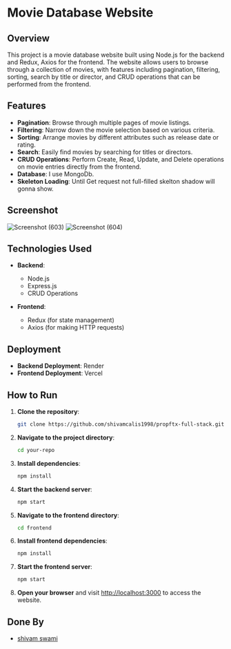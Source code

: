 # Movie Database Website

## Overview

This project is a movie database website built using Node.js for the backend and Redux, Axios for the frontend. The website allows users to browse through a collection of movies, with features including pagination, filtering, sorting, search by title or director, and CRUD operations that can be performed from the frontend.

## Features

- **Pagination**: Browse through multiple pages of movie listings.
- **Filtering**: Narrow down the movie selection based on various criteria.
- **Sorting**: Arrange movies by different attributes such as release date or rating.
- **Search**: Easily find movies by searching for titles or directors.
- **CRUD Operations**: Perform Create, Read, Update, and Delete operations on movie entries directly from the frontend.
- **Database**: I use MongoDb.
- **Skeleton Loading**: Until Get request not full-filled skelton shadow will gonna show.
  
## Screenshot
![Screenshot (603)](https://github.com/shivamcalis1998/propftx-full-stack/assets/114653221/643250fa-858d-4fb7-92fa-40ea0b5fe8d8)
![Screenshot (604)](https://github.com/shivamcalis1998/propftx-full-stack/assets/114653221/572f6d2e-b691-4402-a0dc-35629ccc67b3)

## Technologies Used

- **Backend**:

  - Node.js
  - Express.js
  - CRUD Operations

- **Frontend**:
  - Redux (for state management)
  - Axios (for making HTTP requests)

## Deployment

- **Backend Deployment**: Render
- **Frontend Deployment**: Vercel

## How to Run

1. **Clone the repository**:
   ```bash
   git clone https://github.com/shivamcalis1998/propftx-full-stack.git
   ```
2. **Navigate to the project directory**:
   ```bash
   cd your-repo
   ```
3. **Install dependencies**:
   ```bash
   npm install
   ```
4. **Start the backend server**:
   ```bash
   npm start
   ```
5. **Navigate to the frontend directory**:
   ```bash
   cd frontend
   ```
6. **Install frontend dependencies**:
   ```bash
   npm install
   ```
7. **Start the frontend server**:
   ```bash
   npm start
   ```
8. **Open your browser** and visit [http://localhost:3000](http://localhost:3000) to access the website.

## Done By

- [shivam swami](https://github.com/shivamcalis1998)
